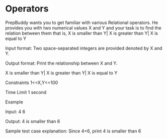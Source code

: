 # Operators
PrepBuddy wants you to get familiar with various Relational operators. He provides you with two numerical values X and Y
 and your task is to find the relation between them that is,
 X is smaller than Y|
X is greater than Y|
X is equal to Y

Input format:
Two space-separated integers are provided denoted by X and Y.

Output format:
Print the relationship between X and Y.

X is smaller than Y|
X is greater than Y|
X is equal to Y

Constraints
1<=X,Y<=100

Time Limit
1 second

Example

Input:
4 6

Output:
4 is smaller than 6

Sample test case explanation:
Since 
4<6, print 4 is smaller than 6 
